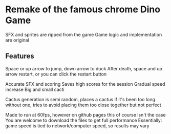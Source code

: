 # Remake of the famous chrome Dino Game

SFX and sprites are ripped from the game
Game logic and implementation are original

## Features

Space or up arrow to jump, down arrow to duck
After death, space and up arrow restart, or you can click the restart button

Accurate SFX and scoring
Saves high scores for the session
Gradual speed increase
Big and small cacti

Cactus generation is semi random, places a cactus if it's been too long without one,
tries to avoid placing them too close together but not perfect

Made to run at 60fps, however on github pages this of course isn't the case
You are welcome to download the files to get full performance
Essentially: game speed is tied to network/computer speed, so results may vary

